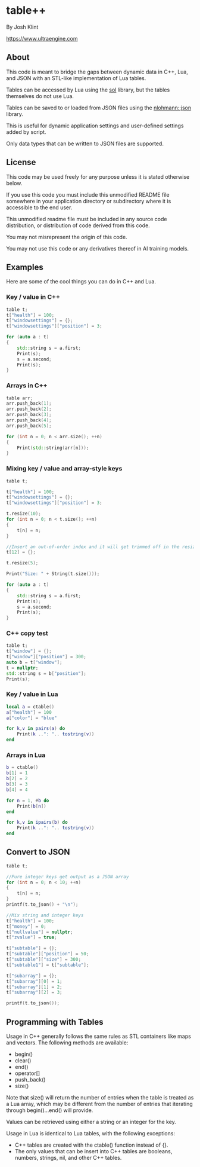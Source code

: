 # table++

By Josh Klint

https://www.ultraengine.com

## About

This code is meant to bridge the gaps between dynamic data in C++, Lua, and JSON with an STL-like implementation of Lua tables.

Tables can be accessed by Lua using the [sol](https://github.com/ThePhD/sol2) library, but the tables themselves do not use Lua.

Tables can be saved to or loaded from JSON files using the [nlohmann::json](https://github.com/nlohmann/json) library.

This is useful for dynamic application settings and user-defined settings added by script.

Only data types that can be written to JSON files are supported.

## License

This code may be used freely for any purpose unless it is stated otherwise below.

If you use this code you must include this unmodified README file somewhere in your application directory or subdirectory where it is accessible to the end user.

This unmodified readme file must be included in any source code distribution, or distribution of code derived from this code.

You may not misrepresent the origin of this code.

You may not use this code or any derivatives thereof in AI training models.

## Examples

Here are some of the cool things you can do in C++ and Lua.

### Key / value in C++

```c++
table t;
t["health"] = 100;
t["windowsettings"] = {};
t["windowsettings"]["position"] = 3;

for (auto a : t)
{
    std::string s = a.first;
    Print(s);
    s = a.second;
    Print(s);
}
```

###  Arrays in C++

```c++
table arr;
arr.push_back(1);
arr.push_back(2);
arr.push_back(3);
arr.push_back(4);
arr.push_back(5);

for (int n = 0; n < arr.size(); ++n)
{
    Print(std::string(arr[n]));
}
```
### Mixing key / value and array-style keys

```c++
table t;

t["health"] = 100;
t["windowsettings"] = {};
t["windowsettings"]["position"] = 3;

t.resize(10);
for (int n = 0; n < t.size(); ++n)
{
    t[n] = n;
}

//Insert an out-of-order index and it will get trimmed off in the resize call
t[12] = {};

t.resize(5);

Print("Size: " + String(t.size()));

for (auto a : t)
{
    std::string s = a.first;
    Print(s);
    s = a.second;
    Print(s);
}
```

### C++ copy test

```c++
table t;
t["window"] = {};
t["window"]["position"] = 300;
auto b = t["window"];
t = nullptr;
std::string s = b["position"];
Print(s);
```

###  Key / value in Lua

```lua
local a = ctable()
a["health"] = 100
a["color"] = "blue"

for k,v in pairs(a) do
	Print(k ..": ".. tostring(v))
end
```

### Arrays in Lua

```lua
b = ctable()
b[1] = 1
b[2] = 2
b[3] = 3
b[4] = 4

for n = 1, #b do
	Print(b[n])
end

for k,v in ipairs(b) do
	Print(k ..": ".. tostring(v))
end
```

## Convert to JSON

```c++
table t;

//Pure integer keys get output as a JSON array
for (int n = 0; n < 10; ++n)
{
    t[n] = n;
}
printf(t.to_json() + "\n");

//Mix string and integer keys
t["health"] = 100;
t["money"] = 0;
t["nullvalue"] = nullptr;
t["zvalue"] = true;

t["subtable"] = {};
t["subtable"]["position"] = 50;
t["subtable"]["size"] = 300;
t["subtable1"] = t["subtable"];

t["subarray"] = {};
t["subarray"][0] = 1;
t["subarray"][1] = 2;
t["subarray"][2] = 3;

printf(t.to_json());
```

## Programming with Tables

Usage in C++ generally follows the same rules as STL containers like maps and vectors. The following methods are available:

- begin()
- clear()
- end()
- operator[]
- push_back()
- size()

Note that size() will return the number of entries when the table is treated as a Lua array, which may be different from the number of entries that iterating through begin()...end() will provide.

Values can be retrieved using either a string or an integer for the key.

Usage in Lua is identical to Lua tables, with the following exceptions:
- C++ tables are created with the ctable() function instead of {}.
- The only values that can be insert into C++ tables are booleans, numbers, strings, nil, and other C++ tables.
